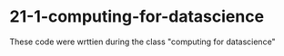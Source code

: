 # 21-1-computing-for-datascience

These code were wrttien during the class "computing for datascience"
